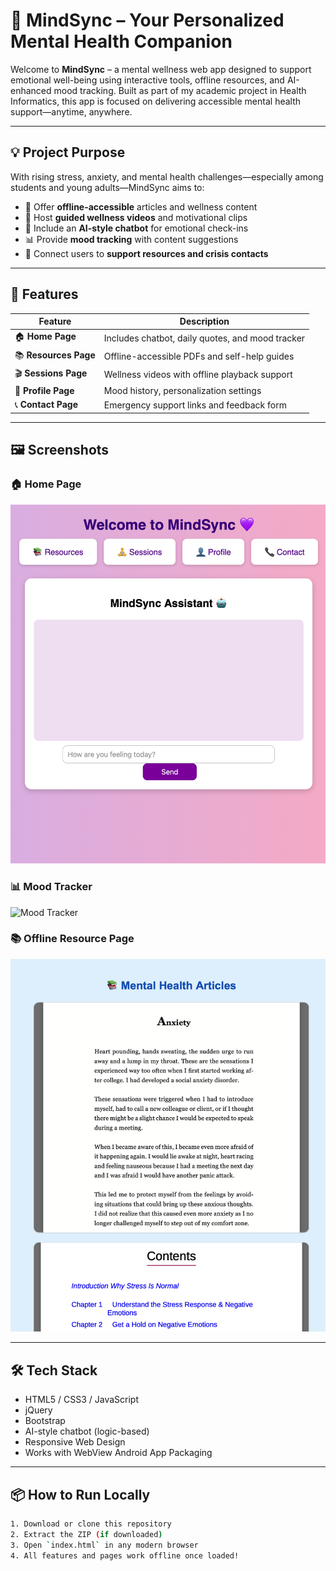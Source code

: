 # 🧠 MindSync – Your Personalized Mental Health Companion

Welcome to **MindSync** – a mental wellness web app designed to support emotional well-being using interactive tools, offline resources, and AI-enhanced mood tracking. Built as part of my academic project in Health Informatics, this app is focused on delivering accessible mental health support—anytime, anywhere.

---

## 💡 Project Purpose

With rising stress, anxiety, and mental health challenges—especially among students and young adults—MindSync aims to:

- 📘 Offer **offline-accessible** articles and wellness content
- 🎥 Host **guided wellness videos** and motivational clips
- 💬 Include an **AI-style chatbot** for emotional check-ins
- 📊 Provide **mood tracking** with content suggestions
- 🧭 Connect users to **support resources and crisis contacts**

---

## 🚀 Features

| Feature | Description |
|--------|-------------|
| 🏠 **Home Page** | Includes chatbot, daily quotes, and mood tracker |
| 📚 **Resources Page** | Offline-accessible PDFs and self-help guides |
| 🎬 **Sessions Page** | Wellness videos with offline playback support |
| 👤 **Profile Page** | Mood history, personalization settings |
| 📞 **Contact Page** | Emergency support links and feedback form |

---


## 🖼️ Screenshots

### 🏠 Home Page
![Home Page](Screenshots/home.png)

### 📊 Mood Tracker
![Mood Tracker](screenshots/mood-tracker.png)

### 📚 Offline Resource Page
![Offline Resource Page](screenshots/resources.png)


---

## 🛠️ Tech Stack

- HTML5 / CSS3 / JavaScript
- jQuery
- Bootstrap
- AI-style chatbot (logic-based)
- Responsive Web Design
- Works with WebView Android App Packaging

---

## 📦 How to Run Locally

```bash
1. Download or clone this repository
2. Extract the ZIP (if downloaded)
3. Open `index.html` in any modern browser
4. All features and pages work offline once loaded!
